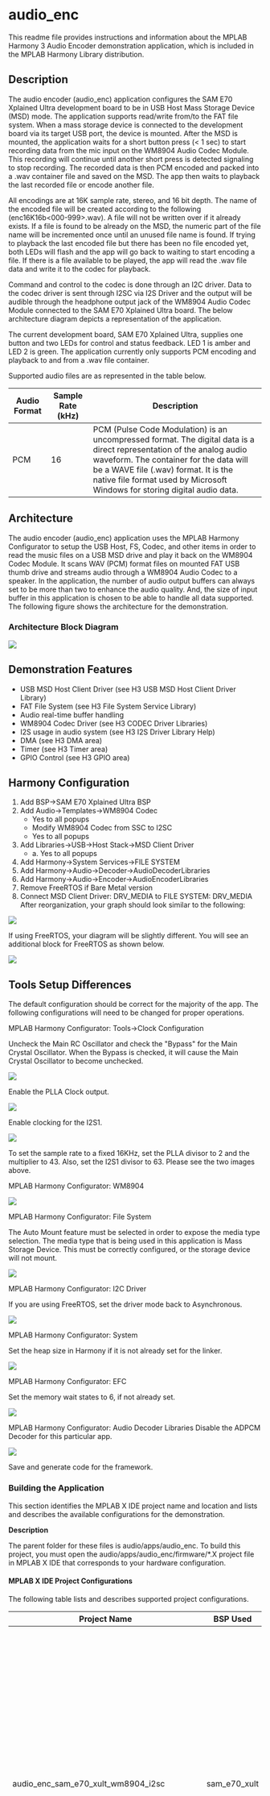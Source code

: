 # audio_enc

This readme file provides instructions and information about the MPLAB Harmony 3 Audio Encoder demonstration application, which is included in the MPLAB Harmony Library distribution.

## Description

The audio encoder (audio_enc) application configures the SAM E70 Xplained Ultra development board to be in USB Host Mass Storage Device (MSD) mode. The application supports read/write from/to the FAT file system. When a mass storage device is connected to the development board via its target USB port, the device is mounted. After the MSD is mounted, the application waits for a short button press (< 1 sec) to start recording data from the mic input on the WM8904 Audio Codec Module. This recording will continue until another short press is detected signaling to stop recording. The recorded data is then PCM encoded and packed into a .wav container file and saved on the MSD. The app then waits to playback the last recorded file or encode another file.

All encodings are at 16K sample rate, stereo, and 16 bit depth. The name of the encoded file will be created according to the following (enc16K16b<000-999>.wav). A file will not be written over if it already exists. If a file is found to be already on the MSD, the numeric part of the file name will be incremented once until an unused file name is found. If trying to playback the last encoded file but there has been no file encoded yet, both LEDs will flash and the app will go back to waiting to start encoding a file. If there is a file available to be played, the app will read the .wav file data and write it to the codec for playback.

Command and control to the codec is done through an I2C driver. Data to the codec driver is sent through I2SC via I2S Driver and the output will be audible through the headphone output jack of the WM8904 Audio Codec Module connected to the SAM E70 Xplained Ultra board. The below architecture diagram depicts a representation of the application.

The current development board, SAM E70 Xplained Ultra, supplies one button and two LEDs for control and status feedback. LED 1 is amber and LED 2 is green. The application currently only supports PCM encoding and playback to and from a .wav file container.

Supported audio files are as represented in the table below.

| **Audio Format** | **Sample Rate (kHz)** | **Description** |
| --- | --- | --- |
| PCM | 16 | PCM (Pulse Code Modulation) is an uncompressed format. The digital data is a direct representation of the analog audio waveform. The container for the data will be a WAVE file (.wav) format. It is the native file format used by Microsoft Windows for storing digital audio data. |

## Architecture

The audio encoder (audio_enc) application uses the MPLAB Harmony Configurator to setup the USB Host, FS, Codec, and other items in order to read the music files on a USB MSD drive and play it back on the WM8904 Codec Module. It scans WAV (PCM) format files on mounted FAT USB thumb drive and streams audio through a WM8904 Audio Codec to a speaker. In the application, the number of audio output buffers can always set to be more than two to enhance the audio quality. And, the size of input buffer in this application is chosen to be able to handle all data supported. The following figure shows the architecture for the demonstration.

### Architecture Block Diagram

![](graphics/audio_enc_block_diagram.png)

## Demonstration Features

*   USB MSD Host Client Driver (see H3 USB MSD Host Client Driver Library)
*   FAT File System (see H3 File System Service Library)
*   Audio real-time buffer handling
*   WM8904 Codec Driver (see H3 CODEC Driver Libraries)
*   I2S usage in audio system (see H3 I2S Driver Library Help)
*   DMA (see H3 DMA area)
*   Timer (see H3 Timer area)
*   GPIO Control (see H3 GPIO area)

## Harmony Configuration

1.  Add BSP->SAM E70 Xplained Ultra BSP
2.  Add Audio->Templates->WM8904 Codec
    *   Yes to all popups
    *   Modify WM8904 Codec from SSC to I2SC
    *   Yes to all popups
3.  Add Libraries->USB->Host Stack->MSD Client Driver
    *   a. Yes to all popups
4.  Add Harmony->System Services->FILE SYSTEM
5.  Add Harmony->Audio->Decoder->AudioDecoderLibraries
6.  Add Harmony->Audio->Encoder->AudioEncoderLibraries
7.  Remove FreeRTOS if Bare Metal version
8.  Connect MSD Client Driver: DRV_MEDIA to FILE SYSTEM: DRV_MEDIA After reorganization, your graph should look similar to the following:

![](graphics/audio_enc_project_graph.png)

If using FreeRTOS, your diagram will be slightly different. You will see an additional block for FreeRTOS as shown below.

![](graphics/audio_enc_project_graph2.png)

## Tools Setup Differences

The default configuration should be correct for the majority of the app. The following configurations will need to be changed for proper operations.

MPLAB Harmony Configurator: Tools->Clock Configuration

Uncheck the Main RC Oscillator and check the "Bypass" for the Main Crystal Oscillator. When the Bypass is checked, it will cause the Main Crystal Oscillator to become unchecked.

![](graphics/audio_enc_crystal.png)

Enable the PLLA Clock output.

![](graphics/audio_enc_plla.png)

Enable clocking for the I2S1.

![](graphics/audio_enc_i2s1_clk.png)

To set the sample rate to a fixed 16KHz, set the PLLA divisor to 2 and the multiplier to 43. Also, set the I2S1 divisor to 63. Please see the two images above.

MPLAB Harmony Configurator: WM8904

![](graphics/audio_enc_wm8904.png)

MPLAB Harmony Configurator: File System

The Auto Mount feature must be selected in order to expose the media type selection. The media type that is being used in this application is Mass Storage Device. This must be correctly configured, or the storage device will not mount.

![](graphics/audio_enc_filesys.png)

MPLAB Harmony Configurator: I2C Driver

If you are using FreeRTOS, set the driver mode back to Asynchronous.

![](graphics/audio_enc_i2c_sync.png)

MPLAB Harmony Configurator: System

Set the heap size in Harmony if it is not already set for the linker.

![](graphics/audio_enc_heap.png)

MPLAB Harmony Configurator: EFC

Set the memory wait states to 6, if not already set.

![](graphics/audio_enc_efc.png)

MPLAB Harmony Configurator: Audio Decoder Libraries Disable the ADPCM Decoder for this particular app.

![](graphics/audio_enc_dis_adpcm.png)

Save and generate code for the framework.

### Building the Application

This section identifies the MPLAB X IDE project name and location and lists and describes the available configurations for the demonstration.

**Description**

The parent folder for these files is audio/apps/audio_enc. To build this project, you must open the audio/apps/audio_enc/firmware/*.X project file in MPLAB X IDE that corresponds to your hardware configuration.

#### MPLAB X IDE Project Configurations

The following table lists and describes supported project configurations.

| **Project Name** | **BSP Used** | **Description** |
| --- | --- | --- |
| audio_enc_sam_e70_xult_wm8904_i2sc | sam_e70_xult | This demonstration runs on the ATSAME70Q21B processor on the SAM E70 Xplained Ultra board with the WM8904 Audio Codec Module attached. The project configuration is for encode/playback of an audio file to/from a USB Mass Storage Device. Data to be tx/rx to/from the Codec via I2S audio protocol using the I2SC PLIB. The WM8904 codec is configured as the slave, and the I2SC peripheral as the master. |
| audio_enc_sam_e70_xult_wm8904_i2sc_freertos | sam_e70_xult | This demonstration runs on the ATSAME70Q21B processor on the SAM E70 Xplained Ultra board with the WM8904 Audio Codec Module attached. The project configuration is for encode/playback of an audio file to/from a USB Mass Storage Device. Data to be tx/rx to/from the Codec via I2S audio protocol using the I2SC PLIB. The WM8904 codec is configured as the slave, and the I2SC peripheral as the master. This demonstration also uses FreeRTOS. |

### Configuring the Hardware

This section describes how to configure the supported hardware.

**Description**

This application uses the I2SC PLIB to transfer data to the WM8904 Audio Codec Daughter Board. To connect to the I2SC, the jumpers (J6, J7, J8, and J9) on the WM8904 Codec Daughter Board must be oriented towards the pink, mic in, connector. See the red outlined jumpers in the below image as reference.

![](graphics/audio_enc_wm8904_jumpers.png)

![](graphics/note.png) **Note:** The SAM E70 Xplained Ultra board does not include the WM8904 Audio Codec daughterboard, which is sold separately on microchipDIRECT as part number AC328904.

### Running the Demonstration

This section demonstrates how to run the demonstration.

**Description**

![](graphics/important.png) **Important!** Prior to using this demonstration, it is recommended to review the MPLAB Harmony 3 Release Notes for any known issues.

Compile and program the target device. While compiling, select the appropriate MPLAB X IDE project based. Refer to Building the Application for details.

1.  Connect headphones to the green HP OUT jack of the WM8904 Audio Codec Daughter Board, and a microphone to the pink MIC IN jack.
2.  Connect power to the board. The system will be in a wait state for USB to be connected (amber LED1 blinking).
3.  Connect a USB mass storage device (thumb drive) to the USB TARGET connector of the SAM E70 Xplained Ultra board. You will probably need a USB-A Female to Micro-B Male adapter cable to do so. The application currently can only record WAVE (.wav) format audio files.

## Control Description

1.  Long presses of the push button cause the app to attempt to playback the last encoded file that is saved on the MSD. The two LEDs flash if there is no file that has been encoded.
2.  Short presses of the push button cause the app to start or stop encoding.

Button control is shown in the table below.

### Button Operations

| **Operation** | **Function** |
| --- | --- |
| Long Press (> 1 sec) | Play back the last encoded |
| Short Press (< 1 sec) | Start/Stop Encoding |

## Status Indicator Description

1.  When the application first starts running, it looks to find an attached storage device. If one is not found, LED1 will toggle on and off about every 100 ms indicating that a storage device is not attached.
2.  If/When a storage device is attached, LED1 will turn off.
3.  LED2 will turn on when the application is ready to start encoding or playback the last encoded file. If playback is chosen without first creating an encoded file, LED1 and LED2 will toggle briefly then the app will wait for encoding to start.

LED status indication is shown in the table below.

### LED Status

| **Operation** | **LED 1 Status** | **LED 2 Status** |
| --- | --- | --- |
| No Storage Device Connected | Toggling | Off |
| Storage Device Connected | Off | Don't Care |
| Ready to Encode/Playback | Off | Don't Care |
| Not Ready to Encode/Playback | Off | Off |
| Encoding | Off | Toggling |
| Playback before Encoded File Created | Toggling | Toggling |

